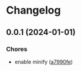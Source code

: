 # Changelog

## 0.0.1 (2024-01-01)


### Chores

* enable minify ([a7990fe](https://github.com/pchalupa/release-it-webhook/commit/a7990fef5e8c81baac37a0d65f515d2441dbd0fb))
